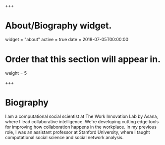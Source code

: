 +++
# About/Biography widget.
widget = "about"
active = true
date = 2018-07-05T00:00:00

# Order that this section will appear in.
weight = 5

+++

# Biography

I am a computational social scientist at The Work Innovation Lab by Asana, where I lead collaborative intelligence. We're developing cutting edge tools for improving how collaboration happens in the workplace. In my previous role, I was an assistant professor at Stanford University, where I taught computational social science and social network analysis. 